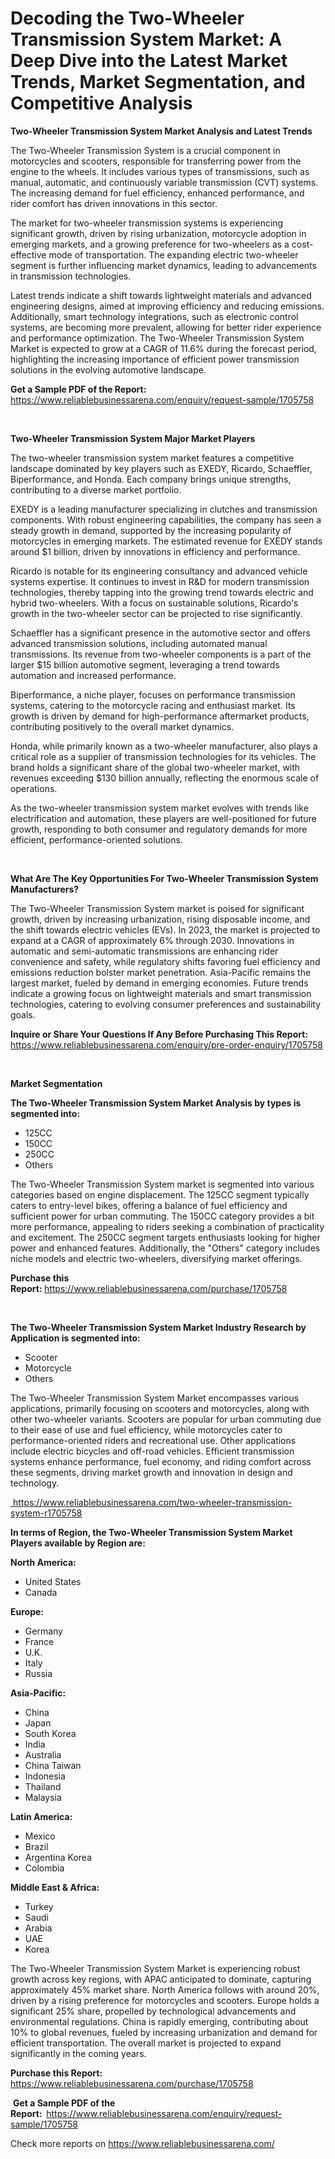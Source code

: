 <p><h1>Decoding the Two-Wheeler Transmission System Market: A Deep Dive into the Latest Market Trends, Market Segmentation, and Competitive Analysis</h1></p><p><strong>Two-Wheeler Transmission System Market Analysis and Latest Trends</strong></p>
<p><p>The Two-Wheeler Transmission System is a crucial component in motorcycles and scooters, responsible for transferring power from the engine to the wheels. It includes various types of transmissions, such as manual, automatic, and continuously variable transmission (CVT) systems. The increasing demand for fuel efficiency, enhanced performance, and rider comfort has driven innovations in this sector.</p><p>The market for two-wheeler transmission systems is experiencing significant growth, driven by rising urbanization, motorcycle adoption in emerging markets, and a growing preference for two-wheelers as a cost-effective mode of transportation. The expanding electric two-wheeler segment is further influencing market dynamics, leading to advancements in transmission technologies.</p><p>Latest trends indicate a shift towards lightweight materials and advanced engineering designs, aimed at improving efficiency and reducing emissions. Additionally, smart technology integrations, such as electronic control systems, are becoming more prevalent, allowing for better rider experience and performance optimization. The Two-Wheeler Transmission System Market is expected to grow at a CAGR of 11.6% during the forecast period, highlighting the increasing importance of efficient power transmission solutions in the evolving automotive landscape.</p></p>
<p><strong>Get a Sample PDF of the Report:&nbsp;</strong> <a href="https://www.reliablebusinessarena.com/enquiry/request-sample/1705758?utm_campaign=2110&utm_medium=2&utm_source=Github&utm_content=ia&utm_term=27032025&utm_id=two-wheeler-transmission-system">https://www.reliablebusinessarena.com/enquiry/request-sample/1705758</a></p>
<p>&nbsp;</p>
<p><strong>Two-Wheeler Transmission System Major Market Players</strong></p>
<p><p>The two-wheeler transmission system market features a competitive landscape dominated by key players such as EXEDY, Ricardo, Schaeffler, Biperformance, and Honda. Each company brings unique strengths, contributing to a diverse market portfolio.</p><p>EXEDY is a leading manufacturer specializing in clutches and transmission components. With robust engineering capabilities, the company has seen a steady growth in demand, supported by the increasing popularity of motorcycles in emerging markets. The estimated revenue for EXEDY stands around $1 billion, driven by innovations in efficiency and performance.</p><p>Ricardo is notable for its engineering consultancy and advanced vehicle systems expertise. It continues to invest in R&D for modern transmission technologies, thereby tapping into the growing trend towards electric and hybrid two-wheelers. With a focus on sustainable solutions, Ricardo's growth in the two-wheeler sector can be projected to rise significantly.</p><p>Schaeffler has a significant presence in the automotive sector and offers advanced transmission solutions, including automated manual transmissions. Its revenue from two-wheeler components is a part of the larger $15 billion automotive segment, leveraging a trend towards automation and increased performance.</p><p>Biperformance, a niche player, focuses on performance transmission systems, catering to the motorcycle racing and enthusiast market. Its growth is driven by demand for high-performance aftermarket products, contributing positively to the overall market dynamics.</p><p>Honda, while primarily known as a two-wheeler manufacturer, also plays a critical role as a supplier of transmission technologies for its vehicles. The brand holds a significant share of the global two-wheeler market, with revenues exceeding $130 billion annually, reflecting the enormous scale of operations.</p><p>As the two-wheeler transmission system market evolves with trends like electrification and automation, these players are well-positioned for future growth, responding to both consumer and regulatory demands for more efficient, performance-oriented solutions.</p></p>
<p>&nbsp;</p>
<p><strong>What Are The Key Opportunities For Two-Wheeler Transmission System Manufacturers?</strong></p>
<p><p>The Two-Wheeler Transmission System market is poised for significant growth, driven by increasing urbanization, rising disposable income, and the shift towards electric vehicles (EVs). In 2023, the market is projected to expand at a CAGR of approximately 6% through 2030. Innovations in automatic and semi-automatic transmissions are enhancing rider convenience and safety, while regulatory shifts favoring fuel efficiency and emissions reduction bolster market penetration. Asia-Pacific remains the largest market, fueled by demand in emerging economies. Future trends indicate a growing focus on lightweight materials and smart transmission technologies, catering to evolving consumer preferences and sustainability goals.</p></p>
<p><strong>Inquire or Share Your Questions If Any Before Purchasing This Report:</strong> <a href="https://www.reliablebusinessarena.com/enquiry/pre-order-enquiry/1705758?utm_campaign=2110&utm_medium=2&utm_source=Github&utm_content=ia&utm_term=27032025&utm_id=two-wheeler-transmission-system">https://www.reliablebusinessarena.com/enquiry/pre-order-enquiry/1705758</a></p>
<p>&nbsp;</p>
<p><strong>Market Segmentation</strong></p>
<p><strong>The Two-Wheeler Transmission System Market Analysis by types is segmented into:</strong></p>
<p><ul><li>125CC</li><li>150CC</li><li>250CC</li><li>Others</li></ul></p>
<p><p>The Two-Wheeler Transmission System market is segmented into various categories based on engine displacement. The 125CC segment typically caters to entry-level bikes, offering a balance of fuel efficiency and sufficient power for urban commuting. The 150CC category provides a bit more performance, appealing to riders seeking a combination of practicality and excitement. The 250CC segment targets enthusiasts looking for higher power and enhanced features. Additionally, the "Others" category includes niche models and electric two-wheelers, diversifying market offerings.</p></p>
<p><strong>Purchase this Report:&nbsp;</strong><a href="https://www.reliablebusinessarena.com/purchase/1705758?utm_campaign=2110&utm_medium=2&utm_source=Github&utm_content=ia&utm_term=27032025&utm_id=two-wheeler-transmission-system">https://www.reliablebusinessarena.com/purchase/1705758</a></p>
<p>&nbsp;</p>
<p><strong>The Two-Wheeler Transmission System Market Industry Research by Application is segmented into:</strong></p>
<p><ul><li>Scooter</li><li>Motorcycle</li><li>Others</li></ul></p>
<p><p>The Two-Wheeler Transmission System Market encompasses various applications, primarily focusing on scooters and motorcycles, along with other two-wheeler variants. Scooters are popular for urban commuting due to their ease of use and fuel efficiency, while motorcycles cater to performance-oriented riders and recreational use. Other applications include electric bicycles and off-road vehicles. Efficient transmission systems enhance performance, fuel economy, and riding comfort across these segments, driving market growth and innovation in design and technology.</p></p>
<p><a href="https://www.reliablebusinessarena.com/two-wheeler-transmission-system-r1705758?utm_campaign=2110&utm_medium=2&utm_source=Github&utm_content=ia&utm_term=27032025&utm_id=two-wheeler-transmission-system">&nbsp;https://www.reliablebusinessarena.com/two-wheeler-transmission-system-r1705758</a></p>
<p><strong>In terms of Region, the Two-Wheeler Transmission System Market Players available by Region are:</strong></p>
<p>
    <p> <strong> North America: </strong>
        <ul>
            <li>United States</li>
            <li>Canada</li>
        </ul>
        </p> 
    <p> <strong> Europe: </strong>
        <ul>
            <li>Germany</li>
            <li>France</li>
            <li>U.K.</li>
            <li>Italy</li>
            <li>Russia</li>
        </ul>
        </p> 
    <p> <strong> Asia-Pacific: </strong>
        <ul>
            <li>China</li>
            <li>Japan</li>
            <li>South Korea</li>
            <li>India</li>
            <li>Australia</li>
            <li>China Taiwan</li>
            <li>Indonesia</li>
            <li>Thailand</li>
            <li>Malaysia</li>
        </ul>
        </p> 
    <p> <strong> Latin America: </strong>
        <ul>
            <li>Mexico</li>
            <li>Brazil</li>
            <li>Argentina Korea</li>
            <li>Colombia</li>
        </ul>
        </p> 
    <p> <strong> Middle East & Africa: </strong>
        <ul>
            <li>Turkey</li>
            <li>Saudi</li>
            <li>Arabia</li>
            <li>UAE</li>
            <li>Korea</li>
        </ul>
    </p>
    </p>
<p><p>The Two-Wheeler Transmission System Market is experiencing robust growth across key regions, with APAC anticipated to dominate, capturing approximately 45% market share. North America follows with around 20%, driven by a rising preference for motorcycles and scooters. Europe holds a significant 25% share, propelled by technological advancements and environmental regulations. China is rapidly emerging, contributing about 10% to global revenues, fueled by increasing urbanization and demand for efficient transportation. The overall market is projected to expand significantly in the coming years.</p></p>
<p><strong>Purchase this Report: </strong><a href="https://www.reliablebusinessarena.com/purchase/1705758?utm_campaign=2110&utm_medium=2&utm_source=Github&utm_content=ia&utm_term=27032025&utm_id=two-wheeler-transmission-system">https://www.reliablebusinessarena.com/purchase/1705758</a></p>
<p>&nbsp;<strong>Get a Sample PDF of the Report:&nbsp;&nbsp;</strong><a href="https://www.reliablebusinessarena.com/enquiry/request-sample/1705758?utm_campaign=2110&utm_medium=2&utm_source=Github&utm_content=ia&utm_term=27032025&utm_id=two-wheeler-transmission-system">https://www.reliablebusinessarena.com/enquiry/request-sample/1705758</a></p>
<p><strong></strong></p>
<p>Check more reports on <a href="https://www.reliablebusinessarena.com/?utm_campaign=2110&utm_medium=2&utm_source=Github&utm_content=ia&utm_term=27032025&utm_id=two-wheeler-transmission-system">https://www.reliablebusinessarena.com/</a></p>